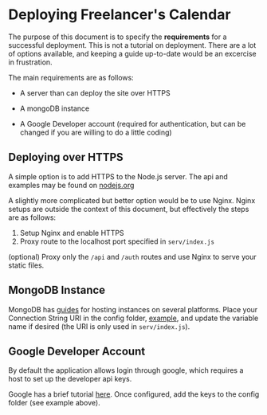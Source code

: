 # Deploying Freelancer's Calendar
The purpose of this document is to specify the **requirements** for a
successful deployment. This is not a tutorial on deployment. There are a lot of
options available, and keeping a guide up-to-date would be an excercise in
frustration.

The main requirements are as follows:
 - A server than can deploy the site over HTTPS

 - A mongoDB instance

 - A Google Developer account (required for authentication, but can be changed if
 you are willing to do a little coding)

## Deploying over HTTPS

A simple option is to add HTTPS to the Node.js server.
The api and examples may be found on 
[nodejs.org](https://nodejs.org/api/https.html)

A slightly more complicated but better option would be to use Nginx. Nginx
setups are outside the context of this document, but effectively the steps
are as follows:

1. Setup Nginx and enable HTTPS
2. Proxy route to the localhost port specified in `serv/index.js`

(optional)
 Proxy only the `/api` and `/auth` routes and use Nginx to serve your static
files.

## MongoDB Instance

MongoDB has [guides](https://docs.atlas.mongodb.com/) for hosting instances on
several platforms. Place your Connection String URI in the config folder,
[example](serv/config/dev.example.js), and update the variable name if desired
(the URI is only used in `serv/index.js`).


## Google Developer Account
By default the application allows login through google, which requires a host
to set up the developer api keys.

Google has a brief tutorial
[here](https://support.google.com/cloud/answer/6158849?hl=en). Once configured,
add the keys to the config folder (see example above).
